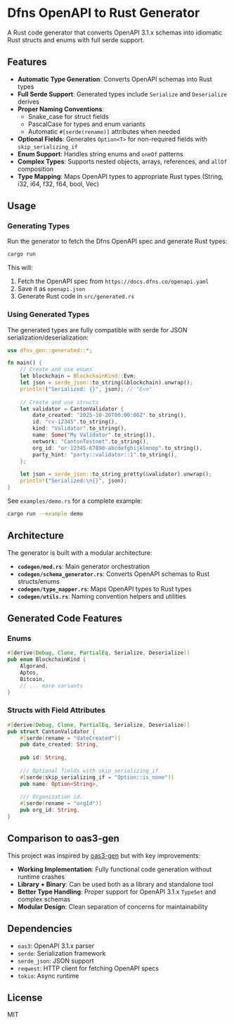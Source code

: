 # Dfns OpenAPI to Rust Generator

A Rust code generator that converts OpenAPI 3.1.x schemas into idiomatic Rust structs and enums with full serde support.

## Features

- **Automatic Type Generation**: Converts OpenAPI schemas into Rust types
- **Full Serde Support**: Generated types include `Serialize` and `Deserialize` derives
- **Proper Naming Conventions**: 
  - Snake_case for struct fields
  - PascalCase for types and enum variants
  - Automatic `#[serde(rename)]` attributes when needed
- **Optional Fields**: Generates `Option<T>` for non-required fields with `skip_serializing_if`
- **Enum Support**: Handles string enums and `oneOf` patterns
- **Complex Types**: Supports nested objects, arrays, references, and `allOf` composition
- **Type Mapping**: Maps OpenAPI types to appropriate Rust types (String, i32, i64, f32, f64, bool, Vec<T>)

## Usage

### Generating Types

Run the generator to fetch the Dfns OpenAPI spec and generate Rust types:

```bash
cargo run
```

This will:
1. Fetch the OpenAPI spec from `https://docs.dfns.co/openapi.yaml`
2. Save it as `openapi.json`
3. Generate Rust code in `src/generated.rs`

### Using Generated Types

The generated types are fully compatible with serde for JSON serialization/deserialization:

```rust
use dfns_gen::generated::*;

fn main() {
    // Create and use enums
    let blockchain = BlockchainKind::Evm;
    let json = serde_json::to_string(&blockchain).unwrap();
    println!("Serialized: {}", json); // "Evm"
    
    // Create and use structs
    let validator = CantonValidator {
        date_created: "2025-10-20T00:00:00Z".to_string(),
        id: "cv-12345".to_string(),
        kind: "Validator".to_string(),
        name: Some("My Validator".to_string()),
        network: "CantonTestnet".to_string(),
        org_id: "or-12345-67890-abcdefghijklmnop".to_string(),
        party_hint: "party::validator::1".to_string(),
    };
    
    let json = serde_json::to_string_pretty(&validator).unwrap();
    println!("Serialized:\n{}", json);
}
```

See `examples/demo.rs` for a complete example:

```bash
cargo run --example demo
```

## Architecture

The generator is built with a modular architecture:

- **`codegen/mod.rs`**: Main generator orchestration
- **`codegen/schema_generator.rs`**: Converts OpenAPI schemas to Rust structs/enums
- **`codegen/type_mapper.rs`**: Maps OpenAPI types to Rust types
- **`codegen/utils.rs`**: Naming convention helpers and utilities

## Generated Code Features

### Enums

```rust
#[derive(Debug, Clone, PartialEq, Serialize, Deserialize)]
pub enum BlockchainKind {
    Algorand,
    Aptos,
    Bitcoin,
    // ... more variants
}
```

### Structs with Field Attributes

```rust
#[derive(Debug, Clone, PartialEq, Serialize, Deserialize)]
pub struct CantonValidator {
    #[serde(rename = "dateCreated")]
    pub date_created: String,
    
    pub id: String,
    
    /// Optional fields with skip_serializing_if
    #[serde(skip_serializing_if = "Option::is_none")]
    pub name: Option<String>,
    
    /// Organization id.
    #[serde(rename = "orgId")]
    pub org_id: String,
}
```

## Comparison to oas3-gen

This project was inspired by [oas3-gen](https://github.com/eklipse2k8/oas3-gen) but with key improvements:

- **Working Implementation**: Fully functional code generation without runtime crashes
- **Library + Binary**: Can be used both as a library and standalone tool
- **Better Type Handling**: Proper support for OpenAPI 3.1.x `TypeSet` and complex schemas
- **Modular Design**: Clean separation of concerns for maintainability

## Dependencies

- `oas3`: OpenAPI 3.1.x parser
- `serde`: Serialization framework
- `serde_json`: JSON support
- `reqwest`: HTTP client for fetching OpenAPI specs
- `tokio`: Async runtime

## License

MIT
